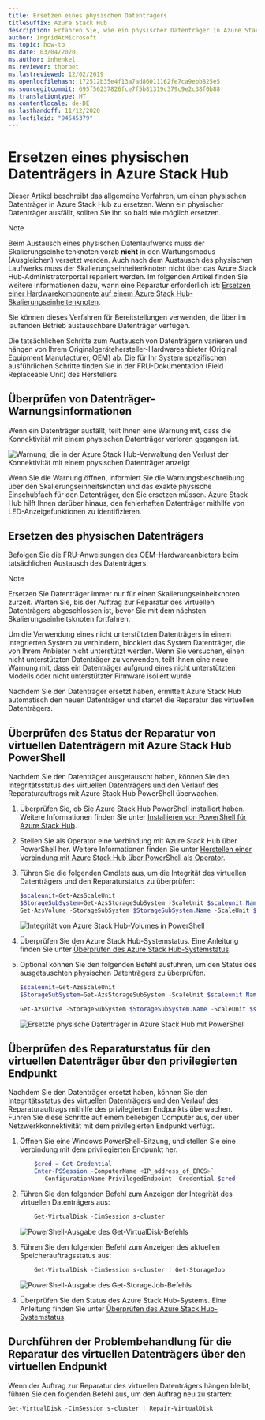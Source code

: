 ```yaml
---
title: Ersetzen eines physischen Datenträgers
titleSuffix: Azure Stack Hub
description: Erfahren Sie, wie ein physischer Datenträger in Azure Stack Hub ersetzt wird.
author: IngridAtMicrosoft
ms.topic: how-to
ms.date: 03/04/2020
ms.author: inhenkel
ms.reviewer: thoroet
ms.lastreviewed: 12/02/2019
ms.openlocfilehash: 172512b35e4f13a7ad86011162fe7ca9ebb825e5
ms.sourcegitcommit: 695f56237826fce7f5b81319c379c9e2c38f0b88
ms.translationtype: HT
ms.contentlocale: de-DE
ms.lasthandoff: 11/12/2020
ms.locfileid: "94545379"
---
```

# <a name="replace-a-physical-disk-in-azure-stack-hub"></a>Ersetzen eines physischen Datenträgers in Azure Stack Hub

Dieser Artikel beschreibt das allgemeine Verfahren, um einen physischen Datenträger in Azure Stack Hub zu ersetzen. Wenn ein physischer Datenträger ausfällt, sollten Sie ihn so bald wie möglich ersetzen.

> [!Note]  
> Beim Austausch eines physischen Datenlaufwerks muss der Skalierungseinheitenknoten vorab **nicht** in den Wartungsmodus (Ausgleichen) versetzt werden. Auch nach dem Austausch des physischen Laufwerks muss der Skalierungseinheitenknoten nicht über das Azure Stack Hub-Administratorportal repariert werden. Im folgenden Artikel finden Sie weitere Informationen dazu, wann eine Reparatur erforderlich ist: [Ersetzen einer Hardwarekomponente auf einem Azure Stack Hub-Skalierungseinheitenknoten](azure-stack-replace-component.md).

Sie können dieses Verfahren für Bereitstellungen verwenden, die über im laufenden Betrieb austauschbare Datenträger verfügen.

Die tatsächlichen Schritte zum Austausch von Datenträgern variieren und hängen von Ihrem Originalgerätehersteller-Hardwareanbieter (Original Equipment Manufacturer, OEM) ab. Die für Ihr System spezifischen ausführlichen Schritte finden Sie in der FRU-Dokumentation (Field Replaceable Unit) des Herstellers.

## <a name="review-disk-alert-information"></a>Überprüfen von Datenträger-Warnungsinformationen
Wenn ein Datenträger ausfällt, teilt Ihnen eine Warnung mit, dass die Konnektivität mit einem physischen Datenträger verloren gegangen ist.

![Warnung, die in der Azure Stack Hub-Verwaltung den Verlust der Konnektivität mit einem physischen Datenträger anzeigt](media/azure-stack-replace-disk/DiskAlert.png)

Wenn Sie die Warnung öffnen, informiert Sie die Warnungsbeschreibung über den Skalierungseinheitsknoten und das exakte physische Einschubfach für den Datenträger, den Sie ersetzen müssen. Azure Stack Hub hilft Ihnen darüber hinaus, den fehlerhaften Datenträger mithilfe von LED-Anzeigefunktionen zu identifizieren.

## <a name="replace-the-physical-disk"></a>Ersetzen des physischen Datenträgers

Befolgen Sie die FRU-Anweisungen des OEM-Hardwareanbieters beim tatsächlichen Austausch des Datenträgers.

> [!note]
> Ersetzen Sie Datenträger immer nur für einen Skalierungseinheitknoten zurzeit. Warten Sie, bis der Auftrag zur Reparatur des virtuellen Datenträgers abgeschlossen ist, bevor Sie mit dem nächsten Skalierungseinheitsknoten fortfahren.

Um die Verwendung eines nicht unterstützten Datenträgers in einem integrierten System zu verhindern, blockiert das System Datenträger, die von Ihrem Anbieter nicht unterstützt werden. Wenn Sie versuchen, einen nicht unterstützten Datenträger zu verwenden, teilt Ihnen eine neue Warnung mit, dass ein Datenträger aufgrund eines nicht unterstützten Modells oder nicht unterstützter Firmware isoliert wurde.

Nachdem Sie den Datenträger ersetzt haben, ermittelt Azure Stack Hub automatisch den neuen Datenträger und startet die Reparatur des virtuellen Datenträgers.

## <a name="check-the-status-of-virtual-disk-repair-using-azure-stack-hub-powershell"></a>Überprüfen des Status der Reparatur von virtuellen Datenträgern mit Azure Stack Hub PowerShell

Nachdem Sie den Datenträger ausgetauscht haben, können Sie den Integritätsstatus des virtuellen Datenträgers und den Verlauf des Reparaturauftrags mit Azure Stack Hub PowerShell überwachen.

1. Überprüfen Sie, ob Sie Azure Stack Hub PowerShell installiert haben. Weitere Informationen finden Sie unter [Installieren von PowerShell für Azure Stack Hub](powershell-install-az-module.md).
2. Stellen Sie als Operator eine Verbindung mit Azure Stack Hub über PowerShell her. Weitere Informationen finden Sie unter [Herstellen einer Verbindung mit Azure Stack Hub über PowerShell als Operator](azure-stack-powershell-configure-admin.md).
3. Führen Sie die folgenden Cmdlets aus, um die Integrität des virtuellen Datenträgers und den Reparaturstatus zu überprüfen:

    ```powershell  
    $scaleunit=Get-AzsScaleUnit
    $StorageSubSystem=Get-AzsStorageSubSystem -ScaleUnit $scaleunit.Name
    Get-AzsVolume -StorageSubSystem $StorageSubSystem.Name -ScaleUnit $scaleunit.name | Select-Object VolumeLabel, OperationalStatus, RepairStatus
    ```

    ![Integrität von Azure Stack Hub-Volumes in PowerShell](media/azure-stack-replace-disk/get-azure-stack-volumes-health.png)

4. Überprüfen Sie den Azure Stack Hub-Systemstatus. Eine Anleitung finden Sie unter [Überprüfen des Azure Stack Hub-Systemstatus](azure-stack-diagnostic-test.md).
5. Optional können Sie den folgenden Befehl ausführen, um den Status des ausgetauschten physischen Datenträgers zu überprüfen.

    ```powershell  
    $scaleunit=Get-AzsScaleUnit
    $StorageSubSystem=Get-AzsStorageSubSystem -ScaleUnit $scaleunit.Name

    Get-AzsDrive -StorageSubSystem $StorageSubSystem.Name -ScaleUnit $scaleunit.name | Sort-Object StorageNode,MediaType,PhysicalLocation | Format-Table Storagenode, Healthstatus, PhysicalLocation, Model, MediaType,  CapacityGB, CanPool, CannotPoolReason
    ```

    ![Ersetzte physische Datenträger in Azure Stack Hub mit PowerShell](media/azure-stack-replace-disk/check-replaced-physical-disks-azure-stack.png)

## <a name="check-the-status-of-virtual-disk-repair-using-the-privileged-endpoint"></a>Überprüfen des Reparaturstatus für den virtuellen Datenträger über den privilegierten Endpunkt

Nachdem Sie den Datenträger ersetzt haben, können Sie den Integritätsstatus des virtuellen Datenträgers und den Verlauf des Reparaturauftrags mithilfe des privilegierten Endpunkts überwachen. Führen Sie diese Schritte auf einem beliebigen Computer aus, der über Netzwerkkonnektivität mit dem privilegierten Endpunkt verfügt.

1. Öffnen Sie eine Windows PowerShell-Sitzung, und stellen Sie eine Verbindung mit dem privilegierten Endpunkt her.

    ```powershell
        $cred = Get-Credential
        Enter-PSSession -ComputerName <IP_address_of_ERCS>`
          -ConfigurationName PrivilegedEndpoint -Credential $cred
    ```
  
2. Führen Sie den folgenden Befehl zum Anzeigen der Integrität des virtuellen Datenträgers aus:

    ```powershell
        Get-VirtualDisk -CimSession s-cluster
    ```

   ![PowerShell-Ausgabe des Get-VirtualDisk-Befehls](media/azure-stack-replace-disk/GetVirtualDiskOutput.png)

3. Führen Sie den folgenden Befehl zum Anzeigen des aktuellen Speicherauftragsstatus aus:

    ```powershell
        Get-VirtualDisk -CimSession s-cluster | Get-StorageJob
    ```

    ![PowerShell-Ausgabe des Get-StorageJob-Befehls](media/azure-stack-replace-disk/GetStorageJobOutput.png)

4. Überprüfen Sie den Status des Azure Stack Hub-Systems. Eine Anleitung finden Sie unter [Überprüfen des Azure Stack Hub-Systemstatus](azure-stack-diagnostic-test.md).

## <a name="troubleshoot-virtual-disk-repair-using-the-privileged-endpoint"></a>Durchführen der Problembehandlung für die Reparatur des virtuellen Datenträgers über den virtuellen Endpunkt

Wenn der Auftrag zur Reparatur des virtuellen Datenträgers hängen bleibt, führen Sie den folgenden Befehl aus, um den Auftrag neu zu starten:

```powershell
Get-VirtualDisk -CimSession s-cluster | Repair-VirtualDisk
```

